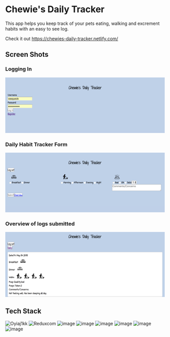 <h1>Chewie's Daily Tracker</h1>
This app helps you keep track of your pets eating, walking and excrement habits with an easy to see log. 

Check it out 
https://chewies-daily-tracker.netlify.com/

<h2>Screen Shots</h2>
<h3>Logging In</h3>
<img src="/ScreenShots/LoggingIn.png" alt="LoggingIn">
<h3>Daily Habit Tracker Form </h3>
<img src="/ScreenShots/DailyTrackerForm.png" alt="LoggingIn">
<h3>Overview of logs submitted</h3>
<img src="/ScreenShots/OverviewLogs.png" alt="LoggingIn">
<br>
<h2>Tech Stack</h2>
<img src="https://img.stackshare.io/service/1020/OYIaJ1KK.png" alt="Oyiaj1kk">
<img itemprop="image" src="https://img.stackshare.io/stack/15297/reduxcom.png" alt="Reduxcom">
<img alt="image" itemprop="image" src="https://img.stackshare.io/service/1011/GWnVTc9j.png">
<img alt="image" itemprop="image" src="https://img.stackshare.io/service/1209/javascript.jpeg">
<img alt="image" itemprop="image" src="https://img.stackshare.io/service/2538/kEpgHiC9.png">
<img alt="image" itemprop="image" src="https://img.stackshare.io/service/1030/leaf-360x360.png">
<img alt="image" itemprop="image" src="https://img.stackshare.io/service/1231/rMSbg7XZ.png">
<img alt="image" itemprop="image" src="https://img.stackshare.io/service/1163/hashtag.png">
